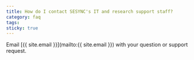 ```yaml
---
title: How do I contact SESYNC's IT and research support staff?
category: faq
tags:
sticky: true
---
```



Email [{{ site.email }}](mailto:{{ site.email }}) with your question or support request.
